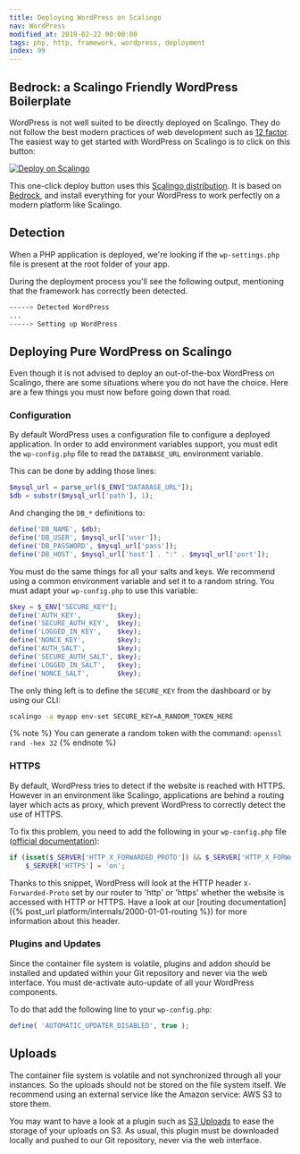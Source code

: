 ```yaml
---
title: Deploying WordPress on Scalingo
nav: WordPress
modified_at: 2019-02-22 00:00:00
tags: php, http, framework, wordpress, deployment
index: 99
---
```


## Bedrock: a Scalingo Friendly WordPress Boilerplate

WordPress is not well suited to be directly deployed on Scalingo. They do not follow the best modern
practices of web development such as [12 factor](https://12factor.net/). The easiest way to get
started with WordPress on Scalingo is to click on this button:

[![Deploy on
Scalingo](https://cdn.scalingo.com/deploy/button.svg)](https://my.scalingo.com/deploy?source=https://github.com/Scalingo/scalingo-wordpress)

This one-click deploy button uses this [Scalingo
distribution](https://github.com/Scalingo/scalingo-wordpress). It is based on
[Bedrock](https://roots.io/bedrock/), and install everything for your WordPress to work perfectly on
a modern platform like Scalingo.

## Detection

When a PHP application is deployed, we're looking if the `wp-settings.php` file
is present at the root folder of your app.

During the deployment process you'll see the following output, mentioning that
the framework has correctly been detected.

```bash
-----> Detected WordPress
...
-----> Setting up WordPress
```

## Deploying Pure WordPress on Scalingo

Even though it is not advised to deploy an out-of-the-box WordPress on Scalingo, there are some
situations where you do not have the choice. Here are a few things you must now before going down
that road.

### Configuration

By default WordPress uses a configuration file to configure a deployed
application. In order to add environment variables support, you must edit the
`wp-config.php` file to read the `DATABASE_URL` environment variable.

This can be done by adding those lines:

```php
$mysql_url = parse_url($_ENV["DATABASE_URL"]);
$db = substr($mysql_url['path'], 1);
```

And changing the `DB_*` definitions to:

```php
define('DB_NAME', $db);
define('DB_USER', $mysql_url['user']);
define('DB_PASSWORD', $mysql_url['pass']);
define('DB_HOST', $mysql_url['host'] . ":" . $mysql_url['port']);
```

You must do the same things for all your salts and keys. We recommend using a
common environment variable and set it to a random string. You must adapt your
`wp-config.php` to use this variable:

```php
$key = $_ENV["SECURE_KEY"];
define('AUTH_KEY',         $key);
define('SECURE_AUTH_KEY',  $key);
define('LOGGED_IN_KEY',    $key);
define('NONCE_KEY',        $key);
define('AUTH_SALT',        $key);
define('SECURE_AUTH_SALT', $key);
define('LOGGED_IN_SALT',   $key);
define('NONCE_SALT',       $key);
```

The only thing left is to define the `SECURE_KEY` from the dashboard or by
using our CLI:

```bash
scalingo -a myapp env-set SECURE_KEY=A_RANDOM_TOKEN_HERE
```

{% note %}
  You can generate a random token with the command: `openssl rand -hex 32`
{% endnote %}

### HTTPS

By default, WordPress tries to detect if the website is reached with HTTPS.
However in an environment like Scalingo, applications are behind a routing
layer which acts as proxy, which prevent WordPress to correctly detect the use
of HTTPS.

To fix this problem, you need to add the following in your `wp-config.php` file
([official
documentation](https://codex.wordpress.org/Function_Reference/is_ssl#Notes)):

```php
if (isset($_SERVER['HTTP_X_FORWARDED_PROTO']) && $_SERVER['HTTP_X_FORWARDED_PROTO'] == 'https')
    $_SERVER['HTTPS'] = 'on';
```

Thanks to this snippet, WordPress will look at the HTTP header
`X-Forwarded-Proto` set by our router to 'http' or 'https' whether the website
is accessed with HTTP or HTTPS. Have a look at our [routing
documentation]({% post_url platform/internals/2000-01-01-routing %}) for more
information about this header.

### Plugins and Updates

Since the container file system is volatile, plugins and addon should be
installed and updated within your Git repository and never via the web
interface. You must de-activate auto-update of all your WordPress components.

To do that add the following line to your `wp-config.php`:

```php
define( 'AUTOMATIC_UPDATER_DISABLED', true );
```

## Uploads

The container file system is volatile and not synchronized through all your
instances. So the uploads should not be stored on the file system itself. We
recommend using an external service like the Amazon service: AWS S3 to store
them.

You may want to have a look at a plugin such as [S3
Uploads](https://github.com/humanmade/S3-Uploads) to ease the storage of your
uploads on S3. As usual, this plugin must be downloaded locally and pushed to
our Git repository, never via the web interface.
